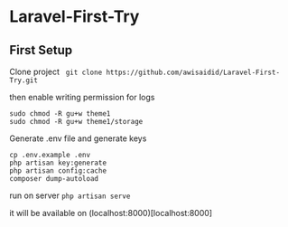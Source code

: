 # Laravel-First-Try

## First Setup

Clone project
` git clone https://github.com/awisaidid/Laravel-First-Try.git`

then enable writing permission for logs

```
sudo chmod -R gu+w theme1
sudo chmod -R gu+w theme1/storage
```

Generate  .env file and generate keys


```
cp .env.example .env
php artisan key:generate
php artisan config:cache
composer dump-autoload
```

run on server
`php artisan serve`

it will be available on (localhost:8000)[localhost:8000]
